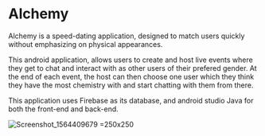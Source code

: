 # Alchemy

Alchemy is a speed-dating application, designed to match users quickly without emphasizing on physical appearances.

This android application, allows users to create and host live events where they get to chat and interact
with as other users of their prefered gender. At the end of each event, the host can then choose one user which 
they think they have the most chemistry with and start chatting with them from there.

This application uses Firebase as its database, and android studio Java for both the front-end and back-end.

![Screenshot_1564409679](https://user-images.githubusercontent.com/25117015/64748723-b48b5280-d545-11e9-9407-d3d409037c77.png) =250x250
